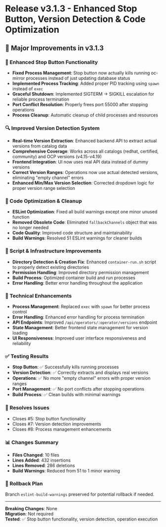 # Release v3.1.3 - Enhanced Stop Button, Version Detection & Code Optimization

## 🎉 **Major Improvements in v3.1.3**

### **🛑 Enhanced Stop Button Functionality**
- **Fixed Process Management**: Stop button now actually kills running oc-mirror processes instead of just updating database status
- **Implemented Process Tracking**: Added proper PID tracking using `spawn` instead of `exec`
- **Graceful Shutdown**: Implemented SIGTERM → SIGKILL escalation for reliable process termination
- **Port Conflict Resolution**: Properly frees port 55000 after stopping operations
- **Process Cleanup**: Automatic cleanup of child processes and resources

### **🔍 Improved Version Detection System**
- **Real-time Version Extraction**: Enhanced backend API to extract actual versions from catalog data
- **Comprehensive Coverage**: Works across all catalogs (redhat, certified, community) and OCP versions (v4.15-v4.19)
- **Frontend Integration**: UI now uses real API data instead of dummy versions
- **Correct Version Ranges**: Operations now use actual detected versions, eliminating "empty channel" errors
- **Enhanced Min/Max Version Selection**: Corrected dropdown logic for proper version range selection

### **🧹 Code Optimization & Cleanup**
- **ESLint Optimization**: Fixed all build warnings except one minor unused function
- **Removed Obsolete Code**: Eliminated `fallbackChannels` object that was no longer needed
- **Code Quality**: Improved code structure and maintainability
- **Build Warnings**: Resolved 51 ESLint warnings for cleaner builds

### **🔧 Script & Infrastructure Improvements**
- **Directory Detection & Creation Fix**: Enhanced `container-run.sh` script to properly detect existing directories
- **Permission Handling**: Improved directory permission management
- **Build Process**: Optimized container build and run processes
- **Error Handling**: Better error handling throughout the application

### **🎯 Technical Enhancements**
- **Process Management**: Replaced `exec` with `spawn` for better process control
- **Error Handling**: Enhanced error handling for process termination
- **API Endpoints**: Improved `/api/operators/:operator/versions` endpoint
- **State Management**: Better frontend state management for version loading
- **UI Responsiveness**: Improved user interface responsiveness and reliability

### **✅ Testing Results**
- **Stop Button**: ✅ Successfully kills running processes
- **Version Detection**: ✅ Correctly extracts and displays real versions
- **Operations**: ✅ No more "empty channel" errors with proper version ranges
- **Port Management**: ✅ No port conflicts after stopping operations
- **Build Process**: ✅ Clean builds with minimal warnings

### **🎯 Resolves Issues**
- Closes #5: Stop button functionality
- Closes #7: Version detection improvements  
- Closes #8: Process management enhancements

### **📊 Changes Summary**
- **Files Changed**: 10 files
- **Lines Added**: 432 insertions
- **Lines Removed**: 286 deletions
- **Build Warnings**: Reduced from 51 to 1 minor warning

### **🔄 Rollback Plan**
Branch `eslint-build-warnings` preserved for potential rollback if needed.

---
**Breaking Changes**: None  
**Migration**: Not required  
**Tested**: ✅ Stop button functionality, version detection, operation execution